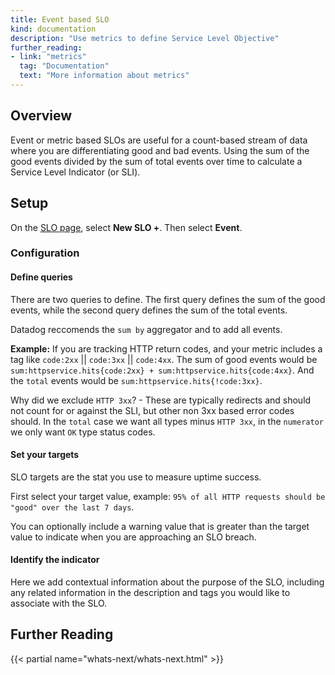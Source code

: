 ```yaml
---
title: Event based SLO
kind: documentation
description: "Use metrics to define Service Level Objective"
further_reading:
- link: "metrics"
  tag: "Documentation"
  text: "More information about metrics"
---
```


## Overview

Event or metric based SLOs are useful for a count-based stream of data where you are differentiating good and bad events. 
Using the sum of the good events divided by the sum of total events over time to calculate a Service Level Indicator (or SLI).

## Setup

On the [SLO page][1], select **New SLO +**. Then select **Event**.

### Configuration

#### Define queries

There are two queries to define. The first query defines the sum of the good events, while the second query defines the sum of
the total events.

Datadog reccomends the `sum by` aggregator and to add all events.

**Example:** If you are tracking HTTP return codes, and your metric includes a tag like `code:2xx` || `code:3xx` || `code:4xx`.
The sum of good events would be `sum:httpservice.hits{code:2xx} + sum:httpservice.hits{code:4xx}`. And the `total` events
would be `sum:httpservice.hits{!code:3xx}`. 

Why did we exclude `HTTP 3xx`? - These are typically redirects and should not count for or against the SLI, but other non 3xx
based error codes should. In the `total` case we want all types minus `HTTP 3xx`, in the `numerator` we only want `OK` type
status codes.

#### Set your targets

SLO targets are the stat you use to measure uptime success.

First select your target value, example: `95% of all HTTP requests should be "good" over the last 7 days`.

You can optionally include a warning value that is greater than the target value to indicate when you are approaching
an SLO breach.

#### Identify the indicator

Here we add contextual information about the purpose of the SLO, including any related information
in the description and tags you would like to associate with the SLO.

## Further Reading

{{< partial name="whats-next/whats-next.html" >}}

[1]: https://app.datadoghq.com/slo/new/event
